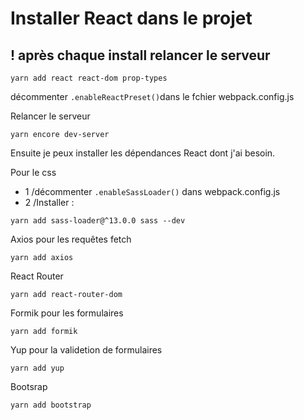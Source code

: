 # Installer React dans le projet

## ! après chaque install relancer le serveur

```shell
yarn add react react-dom prop-types
```

décommenter `.enableReactPreset()`dans le fchier webpack.config.js

Relancer le serveur

```shell
yarn encore dev-server
```

Ensuite je peux installer les dépendances React dont j'ai besoin.

Pour le css 

- 1 /décommenter `.enableSassLoader()` dans webpack.config.js
- 2 /Installer :

```shell
yarn add sass-loader@^13.0.0 sass --dev
```

Axios pour les requêtes fetch

```shell
yarn add axios
```

React Router

```shell
yarn add react-router-dom
```

Formik pour les formulaires

```shell
yarn add formik
```

Yup pour la validetion de formulaires

```shell
yarn add yup
```

Bootsrap

```shell
yarn add bootstrap
```

